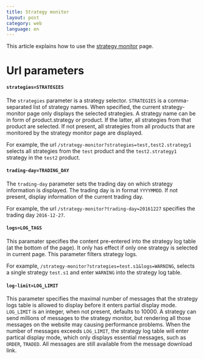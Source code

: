 ```yaml
---
title: Strategy monitor
layout: post
category: web
language: en
---
```


This article explains how to use the [strategy monitor](http://www.ctxalgo.com/strategy-monitor) page.

# Url parameters

#### `strategies=STRATEGIES`

The `strategies` parameter is a strategy selector. `STRATEGIES` is a comma-separated list of strategy names. When specified, the current strategy-monitor page only displays the selected strategies. A strategy name can be in form of product.strategy or product. If the latter, all strategies from that product are selected. If not present, all strategies from all products that are monitored by the strategy monitor page are displayed.

For example, the url `/strategy-monitor?strategies=test,test2.strategy1` selects all strategies from the `test` product and the `test2.strategy1` strategy in the `test2` product.


#### `trading-day=TRADING_DAY`

The `trading-day` parameter sets the trading day on which strategy information is displayed. The trading day is in format `YYYYMMDD`. If not present, display information of the current trading day.

For example, the url `/strategy-monitor?trading-day=20161227` specifies the trading day `2016-12-27`.

#### `logs=LOG_TAGS`

This paramater specifies the content pre-entered into the strategy log table (at the bottom of the page). It only has effect if only one strategy is selected in current page. This parameter filters strategy logs.

For example, `/strategy-monitor?strategies=test.s1&logs=WARNING`, selects a single strategy `test.s1` and enter `WARNING` into the strategy log table.

#### `log-limit=LOG_LIMIT`

This parameter specifies the maximal number of messages that the strategy logs table is allowed to display before it enters partial display mode. `LOG_LIMIT` is an integer, when not present, defaults to 10000. A strategy can send millions of messages to the strategy monitor, but rendering all those messages on the website may causing performance problems. When the number of messages exceeds `LOG_LIMIT`, the strategy log table will enter partical display mode, which only displays essential messages, such as `ORDER`, `TRADED`. All messages are still available from the message download link.
